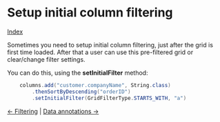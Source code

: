 # Setup initial column filtering

[Index](Documentation.md)

Sometimes you need to setup initial column filtering, just after the grid is first time loaded. After that a user can use this pre-filtered grid or clear/change filter settings.

You can do this, using the **setInitialFilter** method:

```c#
    columns.add("customer.companyName", String.class)
        .thenSortByDescending("orderID")
        .setInitialFilter(GridFilterType.STARTS_WITH, "a")
```

[<- Filtering](Filtering.md) | [Data annotations ->](Data_annotations.md)